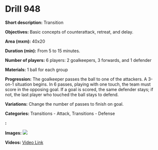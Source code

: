 # Drill 948

**Short description:**
Transition

**Objectives:**
Basic concepts of counterattack, retreat, and delay.

**Area (mxm):**
40x20

**Duration (min):**
From 5 to 15 minutes.

**Number of players:**
6 players: 2 goalkeepers, 3 forwards, and 1 defender

**Materials:**
1 ball for each group

**Progression:**
The goalkeeper passes the ball to one of the attackers. A 3-on-1 situation begins. In 6 passes, playing with one touch, the team must score in the opposing goal. If a goal is scored, the same defender stays; if not, the last player who touched the ball stays to defend.

**Variations:**
Change the number of passes to finish on goal.

**Categories:**
Transitions - Attack, Transitions - Defense

**:**


**Images:**
![](https://www.coachingfutsal.com/\images\e04504f3d09634efca506694fd4120ff91d9c8ced85605641a4de7edc37ed6ae2a606c651a1ce256befa180b4df7974893d8c06e3d9aabbc47ba50c65319df2d50af5b7f5fc71.jpg)

**Videos:**
[Video Link](https://www.youtube.com/embed/l63w6TzZMv4)

